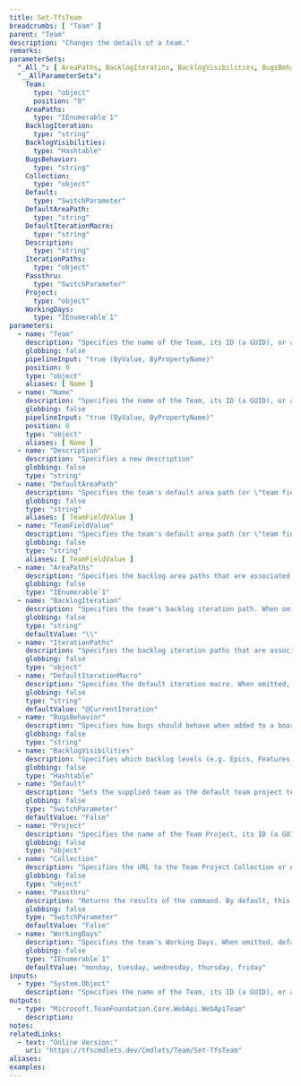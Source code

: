 ```yaml
---
title: Set-TfsTeam
breadcrumbs: [ "Team" ]
parent: "Team"
description: "Changes the details of a team."
remarks: 
parameterSets: 
  "_All_": [ AreaPaths, BacklogIteration, BacklogVisibilities, BugsBehavior, Collection, Default, DefaultAreaPath, DefaultIterationMacro, Description, IterationPaths, Passthru, Project, Team, WorkingDays ] 
  "__AllParameterSets":  
    Team: 
      type: "object"  
      position: "0"  
    AreaPaths: 
      type: "IEnumerable`1"  
    BacklogIteration: 
      type: "string"  
    BacklogVisibilities: 
      type: "Hashtable"  
    BugsBehavior: 
      type: "string"  
    Collection: 
      type: "object"  
    Default: 
      type: "SwitchParameter"  
    DefaultAreaPath: 
      type: "string"  
    DefaultIterationMacro: 
      type: "string"  
    Description: 
      type: "string"  
    IterationPaths: 
      type: "object"  
    Passthru: 
      type: "SwitchParameter"  
    Project: 
      type: "object"  
    WorkingDays: 
      type: "IEnumerable`1" 
parameters: 
  - name: "Team" 
    description: "Specifies the name of the Team, its ID (a GUID), or a Microsoft.TeamFoundation.Core.WebApi.WebApiTeam object to connect to. When omitted, it defaults to the connection set by Connect-TfsTeam (if any). For more details, see the Get-TfsTeam cmdlet." 
    globbing: false 
    pipelineInput: "true (ByValue, ByPropertyName)" 
    position: 0 
    type: "object" 
    aliases: [ Name ] 
  - name: "Name" 
    description: "Specifies the name of the Team, its ID (a GUID), or a Microsoft.TeamFoundation.Core.WebApi.WebApiTeam object to connect to. When omitted, it defaults to the connection set by Connect-TfsTeam (if any). For more details, see the Get-TfsTeam cmdlet.This is an alias of the Team parameter." 
    globbing: false 
    pipelineInput: "true (ByValue, ByPropertyName)" 
    position: 0 
    type: "object" 
    aliases: [ Name ] 
  - name: "Description" 
    description: "Specifies a new description" 
    globbing: false 
    type: "string" 
  - name: "DefaultAreaPath" 
    description: "Specifies the team's default area path (or \"team field\"). The default area path is assigned automatically to all work items created in a team's backlog and/or board." 
    globbing: false 
    type: "string" 
    aliases: [ TeamFieldValue ] 
  - name: "TeamFieldValue" 
    description: "Specifies the team's default area path (or \"team field\"). The default area path is assigned automatically to all work items created in a team's backlog and/or board.This is an alias of the DefaultAreaPath parameter." 
    globbing: false 
    type: "string" 
    aliases: [ TeamFieldValue ] 
  - name: "AreaPaths" 
    description: "Specifies the backlog area paths that are associated with this team. Provide a list of area paths in the form '/path1/path2/[*]'. When the path ends with an asterisk, all child area path will be included recursively. Otherwise, only the area itself (without its children) will be included." 
    globbing: false 
    type: "IEnumerable`1" 
  - name: "BacklogIteration" 
    description: "Specifies the team's backlog iteration path. When omitted, defaults to the team project's root iteration." 
    globbing: false 
    type: "string" 
    defaultValue: "\\" 
  - name: "IterationPaths" 
    description: "Specifies the backlog iteration paths that are associated with this team. Provide a list of iteration paths in the form '/path1/path2'." 
    globbing: false 
    type: "object" 
  - name: "DefaultIterationMacro" 
    description: "Specifies the default iteration macro. When omitted, defaults to \"@CurrentIteration\"." 
    globbing: false 
    type: "string" 
    defaultValue: "@CurrentIteration" 
  - name: "BugsBehavior" 
    description: "Specifies how bugs should behave when added to a board." 
    globbing: false 
    type: "string" 
  - name: "BacklogVisibilities" 
    description: "Specifies which backlog levels (e.g. Epics, Features, Stories) should be visible." 
    globbing: false 
    type: "Hashtable" 
  - name: "Default" 
    description: "Sets the supplied team as the default team project team." 
    globbing: false 
    type: "SwitchParameter" 
    defaultValue: "False" 
  - name: "Project" 
    description: "Specifies the name of the Team Project, its ID (a GUID), or a Microsoft.TeamFoundation.Core.WebApi.TeamProject object to connect to. When omitted, it defaults to the connection set by Connect-TfsTeamProject (if any). For more details, see the Get-TfsTeamProject cmdlet." 
    globbing: false 
    type: "object" 
  - name: "Collection" 
    description: "Specifies the URL to the Team Project Collection or Azure DevOps Organization to connect to, a TfsTeamProjectCollection object (Windows PowerShell only), or a VssConnection object. You can also connect to an Azure DevOps Services organizations by simply providing its name instead of the full URL. For more details, see the Get-TfsTeamProjectCollection cmdlet. When omitted, it defaults to the connection set by Connect-TfsTeamProjectCollection (if any)." 
    globbing: false 
    type: "object" 
  - name: "Passthru" 
    description: "Returns the results of the command. By default, this cmdlet does not generate any output." 
    globbing: false 
    type: "SwitchParameter" 
    defaultValue: "False" 
  - name: "WorkingDays" 
    description: "Specifies the team's Working Days. When omitted, defaults to Monday thru Friday" 
    globbing: false 
    type: "IEnumerable`1" 
    defaultValue: "monday, tuesday, wednesday, thursday, friday"
inputs: 
  - type: "System.Object" 
    description: "Specifies the name of the Team, its ID (a GUID), or a Microsoft.TeamFoundation.Core.WebApi.WebApiTeam object to connect to. When omitted, it defaults to the connection set by Connect-TfsTeam (if any). For more details, see the Get-TfsTeam cmdlet."
outputs: 
  - type: "Microsoft.TeamFoundation.Core.WebApi.WebApiTeam" 
    description: 
notes: 
relatedLinks: 
  - text: "Online Version:" 
    uri: "https://tfscmdlets.dev/Cmdlets/Team/Set-TfsTeam"
aliases: 
examples: 
---
```

